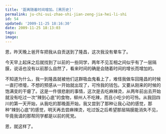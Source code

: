 ```yaml
---
title: '距离随着时间增加。[黑历史]'
permalink: ju-chi-sui-zhao-shi-jian-zeng-jia-hei-li-shi
id: 54
updated: '2009-11-25 18:16:30'
date: 2009-11-25 18:13:03
tags:
image:
---
```


恩，昨天晚上爸开车把我从自贡送到了隆昌，这次我没有晕车了。

今天早上起床之后就找到了以前的一些同学，两年不见互相之间似乎有了一层隔膜，说话也没有以前那么自然了，看来时间的确是会随着时间的增长而增加的。

不知道为什么，我一到隆昌就被他们这群吸血鬼看上了，难怪我做车回隆昌的时候一直打喷嚏，不想的预感从一开始就出现了，可怜我的钱包。又要从刚来的时候的饱满变的干瘪了。这是一件很悲剧的事情，这次是去吃麻辣烫，从两年前出去开始就没有吃过一次“辣到心底”的食物，柳州人不吃辣，而且小吃少的可怜。从我回四川的第一天开始，从我吃的那晚面开始，我又尝到了那种让我心动的感觉，那种“辣到心底”的感觉，明天再去尝麻辣烫，吃过饭之后希望那层隔膜能消失不见，毕竟我请的那帮同学都是以前的死党。

恩，就这样了。